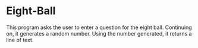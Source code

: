 # Eight-Ball
This program asks the user to enter a question for the eight ball. Continuing on, it generates a random number. Using the number generated, it returns a line of text.
